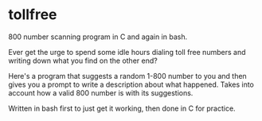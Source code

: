 # tollfree
800 number scanning program in C and again in bash.

Ever get the urge to spend some idle hours dialing toll free numbers and writing down what you find on the other end? 

Here's a program that suggests a random 1-800 number to you and then gives you a prompt to write a description about what happened. Takes into account how a valid 800 number is with its suggestions.

Written in bash first to just get it working, then done in C for practice.
